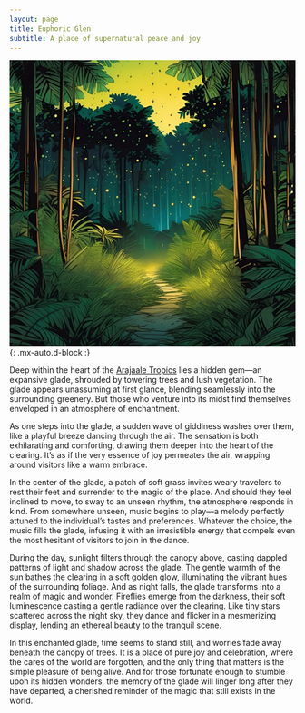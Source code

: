 ```yaml
---
layout: page
title: Euphoric Glen
subtitle: A place of supernatural peace and joy
---
```


![Euphoric Glen](/assets/img/regions/euphoric-glen.jpeg){: .mx-auto.d-block :}

Deep within the heart of the [Arajaale Tropics](/codex/regions/arajaale-tropics) lies a hidden gem—an expansive glade, shrouded by towering trees and lush vegetation. The glade appears unassuming at first glance, blending seamlessly into the surrounding greenery. But those who venture into its midst find themselves enveloped in an atmosphere of enchantment.

As one steps into the glade, a sudden wave of giddiness washes over them, like a playful breeze dancing through the air. The sensation is both exhilarating and comforting, drawing them deeper into the heart of the clearing. It’s as if the very essence of joy permeates the air, wrapping around visitors like a warm embrace.

In the center of the glade, a patch of soft grass invites weary travelers to rest their feet and surrender to the magic of the place. And should they feel inclined to move, to sway to an unseen rhythm, the atmosphere responds in kind. From somewhere unseen, music begins to play—a melody perfectly attuned to the individual’s tastes and preferences. Whatever the choice, the music fills the glade, infusing it with an irresistible energy that compels even the most hesitant of visitors to join in the dance.

During the day, sunlight filters through the canopy above, casting dappled patterns of light and shadow across the glade. The gentle warmth of the sun bathes the clearing in a soft golden glow, illuminating the vibrant hues of the surrounding foliage. And as night falls, the glade transforms into a realm of magic and wonder. Fireflies emerge from the darkness, their soft luminescence casting a gentle radiance over the clearing. Like tiny stars scattered across the night sky, they dance and flicker in a mesmerizing display, lending an ethereal beauty to the tranquil scene.

In this enchanted glade, time seems to stand still, and worries fade away beneath the canopy of trees. It is a place of pure joy and celebration, where the cares of the world are forgotten, and the only thing that matters is the simple pleasure of being alive. And for those fortunate enough to stumble upon its hidden wonders, the memory of the glade will linger long after they have departed, a cherished reminder of the magic that still exists in the world.